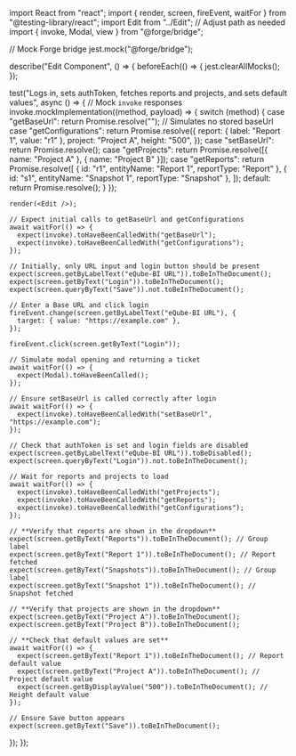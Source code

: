 import React from "react";
import { render, screen, fireEvent, waitFor } from "@testing-library/react";
import Edit from "../Edit"; // Adjust path as needed
import { invoke, Modal, view } from "@forge/bridge";

// Mock Forge bridge
jest.mock("@forge/bridge");

describe("Edit Component", () => {
  beforeEach(() => {
    jest.clearAllMocks();
  });

  test("Logs in, sets authToken, fetches reports and projects, and sets default values", async () => {
    // Mock `invoke` responses
    invoke.mockImplementation((method, payload) => {
      switch (method) {
        case "getBaseUrl":
          return Promise.resolve(""); // Simulates no stored baseUrl
        case "getConfigurations":
          return Promise.resolve({
            report: { label: "Report 1", value: "r1" },
            project: "Project A",
            height: "500",
          });
        case "setBaseUrl":
          return Promise.resolve();
        case "getProjects":
          return Promise.resolve([{ name: "Project A" }, { name: "Project B" }]);
        case "getReports":
          return Promise.resolve([
            { id: "r1", entityName: "Report 1", reportType: "Report" },
            { id: "s1", entityName: "Snapshot 1", reportType: "Snapshot" },
          ]);
        default:
          return Promise.resolve();
      }
    });

    render(<Edit />);

    // Expect initial calls to getBaseUrl and getConfigurations
    await waitFor(() => {
      expect(invoke).toHaveBeenCalledWith("getBaseUrl");
      expect(invoke).toHaveBeenCalledWith("getConfigurations");
    });

    // Initially, only URL input and login button should be present
    expect(screen.getByLabelText("eQube-BI URL")).toBeInTheDocument();
    expect(screen.getByText("Login")).toBeInTheDocument();
    expect(screen.queryByText("Save")).not.toBeInTheDocument();

    // Enter a Base URL and click login
    fireEvent.change(screen.getByLabelText("eQube-BI URL"), {
      target: { value: "https://example.com" },
    });

    fireEvent.click(screen.getByText("Login"));

    // Simulate modal opening and returning a ticket
    await waitFor(() => {
      expect(Modal).toHaveBeenCalled();
    });

    // Ensure setBaseUrl is called correctly after login
    await waitFor(() => {
      expect(invoke).toHaveBeenCalledWith("setBaseUrl", "https://example.com");
    });

    // Check that authToken is set and login fields are disabled
    expect(screen.getByLabelText("eQube-BI URL")).toBeDisabled();
    expect(screen.queryByText("Login")).not.toBeInTheDocument();

    // Wait for reports and projects to load
    await waitFor(() => {
      expect(invoke).toHaveBeenCalledWith("getProjects");
      expect(invoke).toHaveBeenCalledWith("getReports");
      expect(invoke).toHaveBeenCalledWith("getConfigurations");
    });

    // **Verify that reports are shown in the dropdown**
    expect(screen.getByText("Reports")).toBeInTheDocument(); // Group label
    expect(screen.getByText("Report 1")).toBeInTheDocument(); // Report fetched
    expect(screen.getByText("Snapshots")).toBeInTheDocument(); // Group label
    expect(screen.getByText("Snapshot 1")).toBeInTheDocument(); // Snapshot fetched

    // **Verify that projects are shown in the dropdown**
    expect(screen.getByText("Project A")).toBeInTheDocument();
    expect(screen.getByText("Project B")).toBeInTheDocument();

    // **Check that default values are set**
    await waitFor(() => {
      expect(screen.getByText("Report 1")).toBeInTheDocument(); // Report default value
      expect(screen.getByText("Project A")).toBeInTheDocument(); // Project default value
      expect(screen.getByDisplayValue("500")).toBeInTheDocument(); // Height default value
    });

    // Ensure Save button appears
    expect(screen.getByText("Save")).toBeInTheDocument();
  });
});

